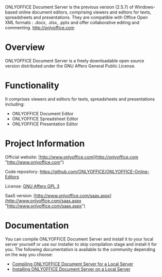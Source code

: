 ONLYOFFICE Document Server is the previous version (2.5.7) of Windows-based online document editors, comprising viewers and editors for texts, spreadsheets and presentations. They are compatible with Office Open XML formats : .docx, .xlsx, .pptx and offer collaborative editing and commenting.
http://onlyoffice.com

Overview
========================
ONLYOFFICE Document Server is a freely downloadable open source version distributed under the GNU Affero General Public License.

Functionality
========================
It comprises viewers and editors for texts, spreadsheets and presentations including:

* ONLYOFFICE Document Editor
* ONLYOFFICE Spreadsheet Editor
* ONLYOFFICE Presentation Editor

Project Information
========================
Official website: [http://www.onlyoffice.com](http://onlyoffice.com "http://www.onlyoffice.com")

Code repository: https://github.com/ONLYOFFICE/ONLYOFFICE-Online-Editors

License: [GNU Affero GPL 3](http://www.gnu.org/licenses/agpl.html "GNU Affero GPL 3")

SaaS version: [http://www.onlyoffice.com/saas.aspx](http://www.onlyoffice.com/saas.aspx "http://www.onlyoffice.com/saas.aspx")

Documentation
========================
You can compile ONLYOFFICE Document Server and install it to your local server yourself or use our installer to skip compilation stage and install it for you. The following documentation is available to the community depending on the way you choose:

* [Compiling ONLYOFFICE Document Server for a Local Server](https://help.onlyoffice.com/products/files/doceditor.aspx?fileid=3473763&doc=ZVRueGxyR1pWOFZ4YlRycjN6cm52dmpCdnA5ZS9ZWklsMUpsUGFhVk1sWT0_IjM0NzM3NjMi0 "Compiling ONLYOFFICE Document Server for a Local Server")
* [Installing ONLYOFFICE Document Server on a Local Server](https://help.onlyoffice.com/products/files/doceditor.aspx?fileid=3744885&doc=bDB2Zi8wNE5lZmxSbVdYYUFRNFJJUWdBZlBaZnFnWFhwSnlWZFNkckxpVT0_IjM3NDQ4ODUi0 "Installing ONLYOFFICE Document Server on a Local Server")
